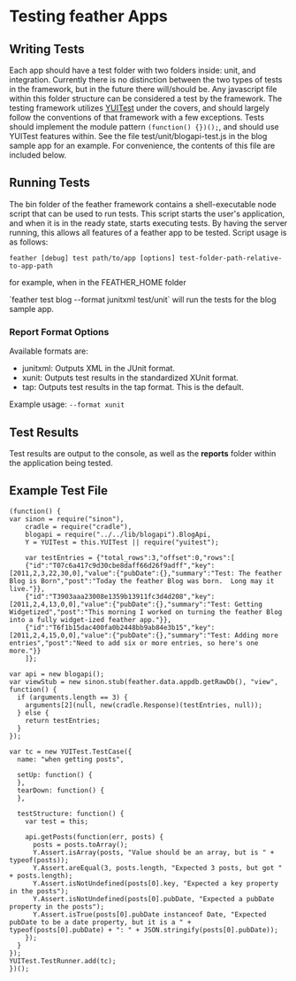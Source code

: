 # Testing feather Apps #
## Writing Tests ##
Each app should have a test folder with two folders inside: unit, and integration.  Currently there is no distinction between the two types of tests in the framework, but in the future there will/should be.  Any javascript file within this folder structure can be considered a test by the framework.  The testing framework utilizes [YUITest](http://developer.yahoo.com/yui/3/test/) under the covers, and should largely follow the conventions of that framework with a few exceptions.  Tests should implement the module pattern `(function() {})();`, and should use YUITest features within.  See the file test/unit/blogapi-test.js in the blog sample app for an example.  For convenience, the contents of this file are included below.

## Running Tests ##
The bin folder of the feather framework contains a shell-executable node script that can be used to run tests.  This script starts the user's application, and when it is in the ready state, starts executing tests.  By having the server running, this allows all features of a feather app to be tested.  Script usage is as follows:  

`feather [debug] test path/to/app [options] test-folder-path-relative-to-app-path`  
<p>for example, when in the FEATHER_HOME folder</p>  
`feather test blog --format junitxml test/unit` will run the tests for the blog sample app.  

### Report Format Options ###
Available formats are:  

* junitxml: Outputs XML in the JUnit format.
* xunit: Outputs test results in the standardized XUnit format.
* tap: Outputs test results in the tap format.  This is the default.  

Example usage: `--format xunit`
  
## Test Results ##
Test results are output to the console, as well as the __reports__ folder within the application being tested.

## Example Test File ##
    (function() {
    var sinon = require("sinon"),
        cradle = require("cradle"),
        blogapi = require("../../lib/blogapi").BlogApi,
        Y = YUITest = this.YUITest || require("yuitest");
        
        var testEntries = {"total_rows":3,"offset":0,"rows":[
        {"id":"T07c6a417c9d30cbe8daff66d26f9adff","key":[2011,2,3,22,30,0],"value":{"pubDate":{},"summary":"Test: The feather Blog is Born","post":"Today the feather Blog was born.  Long may it live."}},
        {"id":"T3903aaa23008e1359b13911fc3d4d208","key":[2011,2,4,13,0,0],"value":{"pubDate":{},"summary":"Test: Getting Widgetized","post":"This morning I worked on turning the feather Blog into a fully widget-ized feather app."}},
        {"id":"T6f1b15dac400fa0b2448bb9ab84e3b15","key":[2011,2,4,15,0,0],"value":{"pubDate":{},"summary":"Test: Adding more entries","post":"Need to add six or more entries, so here's one more."}}
        ]};
        
    var api = new blogapi();
    var viewStub = new sinon.stub(feather.data.appdb.getRawDb(), "view", function() {
      if (arguments.length == 3) {
        arguments[2](null, new(cradle.Response)(testEntries, null));
      } else {
        return testEntries;
      }
    });

    var tc = new YUITest.TestCase({
      name: "when getting posts",
      
      setUp: function() {
      },
      tearDown: function() {
      },
      
      testStructure: function() {
        var test = this;
        
        api.getPosts(function(err, posts) {
          posts = posts.toArray();
          Y.Assert.isArray(posts, "Value should be an array, but is " + typeof(posts));
          Y.Assert.areEqual(3, posts.length, "Expected 3 posts, but got " + posts.length);
          Y.Assert.isNotUndefined(posts[0].key, "Expected a key property in the posts");
          Y.Assert.isNotUndefined(posts[0].pubDate, "Expected a pubDate property in the posts");
          Y.Assert.isTrue(posts[0].pubDate instanceof Date, "Expected pubDate to be a date property, but it is a " + typeof(posts[0].pubDate) + ": " + JSON.stringify(posts[0].pubDate));
        });
      }
    });
    YUITest.TestRunner.add(tc);
    })();